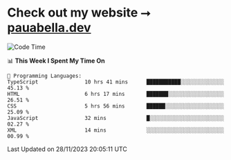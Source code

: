 # Check out my website ⭢ [pauabella.dev](https://pauabella.dev)

<!--START_SECTION:waka-->
![Code Time](http://img.shields.io/badge/Code%20Time-2%2C721%20hrs%2031%20mins-blue)

📊 **This Week I Spent My Time On** 

```text
💬 Programming Languages: 
TypeScript               10 hrs 41 mins      ███████████░░░░░░░░░░░░░░   45.13 % 
HTML                     6 hrs 17 mins       ███████░░░░░░░░░░░░░░░░░░   26.51 % 
CSS                      5 hrs 56 mins       ██████░░░░░░░░░░░░░░░░░░░   25.09 % 
JavaScript               32 mins             █░░░░░░░░░░░░░░░░░░░░░░░░   02.27 % 
XML                      14 mins             ░░░░░░░░░░░░░░░░░░░░░░░░░   00.99 % 
```


 Last Updated on 28/11/2023 20:05:11 UTC
<!--END_SECTION:waka-->
